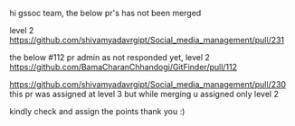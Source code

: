 hi gssoc team,
the below pr's has not been merged

level 2
https://github.com/shivamyadavrgipt/Social_media_management/pull/231

the below #112 pr admin as not responded yet, 
level 2
https://github.com/BamaCharanChhandogi/GitFinder/pull/112

https://github.com/shivamyadavrgipt/Social_media_management/pull/230 this pr was assigned at level 3 but while merging u assigned only level 2

kindly check and assign the points
thank you :)
